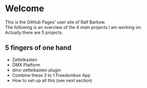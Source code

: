# Welcome

This is the GitHub Pages' user site of Ralf Barkow.  
The following is an overview of the 4 main projects I am working on.  
Actually there are 5 projects.  

## 5 fingers of one hand
* Zettelkasten
* DMX Platform
* dmx-zettelkasten plugin
* Combine these 3 to 1 Freedombox App
* How to set-up all this (see next section)

